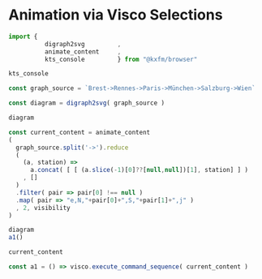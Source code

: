 # Animation via Visco Selections
  
```js
import { 
          digraph2svg         ,
          animate_content     ,
          kts_console         } from "@kxfm/browser"
```

<div class="card">

```js
kts_console
```

```js echo
const graph_source = `Brest->Rennes->Paris->München->Salzburg->Wien`
```

```js echo
const diagram = digraph2svg( graph_source )
```

```js
diagram
```

```js echo
const current_content = animate_content
( 
  graph_source.split('->').reduce
  (
    (a, station) => 
      a.concat( [ [ (a.slice(-1)[0]??[null,null])[1], station] ] ) 
    , []
  )
  .filter( pair => pair[0] !== null )
  .map( pair => "e,N,"+pair[0]+",S,"+pair[1]+",j" )
  , 2, visibility 
)
```

```js
diagram
a1()
```

```js 
current_content
```

```js
const a1 = () => visco.execute_command_sequence( current_content )
```
</div>
